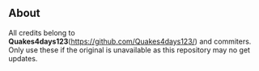 ## About
All credits belong to **Quakes4days123**(https://github.com/Quakes4days123/) and commiters. Only use these if the original is unavailable as this repository may no get updates.
